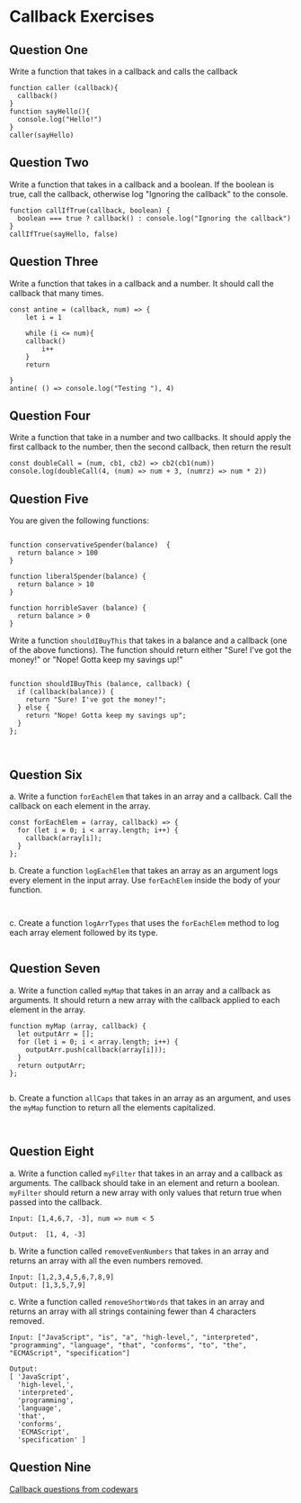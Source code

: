 # Callback Exercises


## Question One

Write a function that takes in a callback and calls the callback

```
function caller (callback){
  callback()
}
function sayHello(){
  console.log("Hello!")
}
caller(sayHello)

```

## Question Two

Write a function that takes in a callback and a boolean.  If the boolean is true, call the callback, otherwise log "Ignoring the callback" to the console.

```
function callIfTrue(callback, boolean) {
  boolean === true ? callback() : console.log("Ignoring the callback")
}
callIfTrue(sayHello, false)
```


## Question Three

Write a function that takes in a callback and a number.  It should call the callback that many times.
```
const antine = (callback, num) => {
    let i = 1
   
    while (i <= num){
    callback()
        i++
    }
    return 

}
antine( () => console.log("Testing "), 4)

```

## Question Four

Write a function that take in a number and two callbacks.  It should apply the first callback to the number, then the second callback, then return the result

```
const doubleCall = (num, cb1, cb2) => cb2(cb1(num))
console.log(doubleCall(4, (num) => num + 3, (numrz) => num * 2))

```


## Question Five

You are given the following functions:
```

function conservativeSpender(balance)  {
  return balance > 100
}

function liberalSpender(balance) {
  return balance > 10
}

function horribleSaver (balance) {
  return balance > 0
}

```

Write a function `shouldIBuyThis` that takes in a balance and a callback (one of the above functions). The function should return either
"Sure! I've got the money!" or "Nope! Gotta keep my savings up!"

```

function shouldIBuyThis (balance, callback) {
  if (callback(balance)) {
    return "Sure! I've got the money!";
  } else {
    return "Nope! Gotta keep my savings up";
  }
};



```

## Question Six

a. Write a function `forEachElem` that takes in an array and a callback. Call the callback on each element in the array.

```
const forEachElem = (array, callback) => {
  for (let i = 0; i < array.length; i++) {
    callback(array[i]);
  }
};

```

b. Create a function `logEachElem` that takes an array as an argument logs every element in the input array.  Use `forEachElem` inside the body of your function.


```


```

c. Create a function `logArrTypes` that uses the `forEachElem` method to log each array element followed by its type.


```

```

## Question Seven

a. Write a function called `myMap` that takes in an array and a callback as arguments.  It should return a new array with the callback applied to each element in the array.

```
function myMap (array, callback) {
  let outputArr = [];
  for (let i = 0; i < array.length; i++) {
    outputArr.push(callback(array[i]));
  }
  return outputArr;
};


```


b. Create a function `allCaps` that takes in an array as an argument, and uses the `myMap` function to return all the elements capitalized.

```


```

## Question Eight

a. Write a function called `myFilter` that takes in an array and a callback as arguments.  The callback should take in an element and return a boolean.  `myFilter` should return a new array with only values that return true when passed into the callback.

```
Input: [1,4,6,7, -3], num => num < 5

Output:  [1, 4, -3]
```

b. Write a function called `removeEvenNumbers` that takes in an array and returns an array with all the even numbers removed.

```
Input: [1,2,3,4,5,6,7,8,9]
Output: [1,3,5,7,9]
```

c. Write a function called `removeShortWords` that takes in an array and returns an array with all strings containing fewer than 4 characters removed.

```
Input: ["JavaScript", "is", "a", "high-level,", "interpreted", "programming", "language", "that", "conforms", "to", "the", "ECMAScript", "specification"]

Output:
[ 'JavaScript',
  'high-level,',
  'interpreted',
  'programming',
  'language',
  'that',
  'conforms',
  'ECMAScript',
  'specification' ]
```

## Question Nine

[Callback questions from codewars](https://www.codewars.com/collections/callback)
